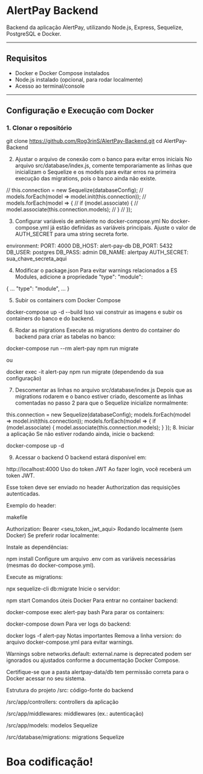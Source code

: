 # AlertPay Backend

Backend da aplicação AlertPay, utilizando Node.js, Express, Sequelize, PostgreSQL e Docker.

---

## Requisitos

- Docker e Docker Compose instalados  
- Node.js instalado (opcional, para rodar localmente)  
- Acesso ao terminal/console

---

## Configuração e Execução com Docker

### 1. Clonar o repositório
git clone https://github.com/Rog3rinS/AlertPay-Backend.git
cd AlertPay-Backend


2. Ajustar o arquivo de conexão com o banco para evitar erros iniciais
No arquivo src/database/index.js, comente temporariamente as linhas que inicializam o Sequelize e os models para evitar erros na primeira execução das migrations, pois o banco ainda não existe.

// this.connection = new Sequelize(databaseConfig);
// models.forEach(model => model.init(this.connection));
// models.forEach(model => {
//   if (model.associate) {
//     model.associate(this.connection.models);
//   }
// });

3. Configurar variáveis de ambiente no docker-compose.yml
No docker-compose.yml já estão definidas as variáveis principais. Ajuste o valor de AUTH_SECRET para uma string secreta forte.

environment:
  PORT: 4000
  DB_HOST: alert-pay-db
  DB_PORT: 5432
  DB_USER: postgres
  DB_PASS: admin
  DB_NAME: alertpay
  AUTH_SECRET: sua_chave_secreta_aqui

4. Modificar o package.json
Para evitar warnings relacionados a ES Modules, adicione a propriedade "type": "module":

{
  ...
  "type": "module",
  ...
}

5. Subir os containers com Docker Compose

docker-compose up -d --build
Isso vai construir as imagens e subir os containers do banco e do backend.

6. Rodar as migrations
Execute as migrations dentro do container do backend para criar as tabelas no banco:

docker-compose run --rm alert-pay npm run migrate

ou

docker exec -it alert-pay npm run migrate
(dependendo da sua configuração)

7. Descomentar as linhas no arquivo src/database/index.js
Depois que as migrations rodarem e o banco estiver criado, descomente as linhas comentadas no passo 2 para que o Sequelize inicialize normalmente:

this.connection = new Sequelize(databaseConfig);
models.forEach(model => model.init(this.connection));
models.forEach(model => {
  if (model.associate) {
    model.associate(this.connection.models);
  }
});
8. Iniciar a aplicação
Se não estiver rodando ainda, inicie o backend:

docker-compose up -d

9. Acessar o backend
O backend estará disponível em:

http://localhost:4000
Uso do token JWT
Ao fazer login, você receberá um token JWT.

Esse token deve ser enviado no header Authorization das requisições autenticadas.

Exemplo do header:

makefile

Authorization: Bearer <seu_token_jwt_aqui>
Rodando localmente (sem Docker)
Se preferir rodar localmente:

Instale as dependências:

npm install
Configure um arquivo .env com as variáveis necessárias (mesmas do docker-compose.yml).

Execute as migrations:

npx sequelize-cli db:migrate
Inicie o servidor:

npm start
Comandos úteis Docker
Para entrar no container backend:

docker-compose exec alert-pay bash
Para parar os containers:

docker-compose down
Para ver logs do backend:

docker logs -f alert-pay
Notas importantes
Remova a linha version: do arquivo docker-compose.yml para evitar warnings.

Warnings sobre networks.default: external.name is deprecated podem ser ignorados ou ajustados conforme a documentação Docker Compose.

Certifique-se que a pasta alertpay-data/db tem permissão correta para o Docker acessar no seu sistema.

Estrutura do projeto
/src: código-fonte do backend

/src/app/controllers: controllers da aplicação

/src/app/middlewares: middlewares (ex.: autenticação)

/src/app/models: modelos Sequelize

/src/database/migrations: migrations Sequelize

# Boa codificação!
